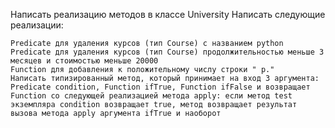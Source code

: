 Написать реализацию методов в классе University
Написать следующие реализации:

    Predicate для удаления курсов (тип Course) с названием python
    Predicate для удаления курсов (тип Course) продолжительностью меньше 3 месяцев и стоимостью меньше 20000
    Function для добавления к положительному числу строки " p."
    Написать типизированный метод, который принимает на вход 3 аргумента: Predicate condition, Function ifTrue, Function ifFalse и возвращает Function со следующей реализацией метода apply: если метод test экземпляра condition возвращает true, метод возвращает результат вызова метода apply аргумента ifTrue и наоборот
